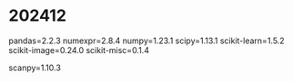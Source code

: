 # 202412
pandas=2.2.3
numexpr=2.8.4
numpy=1.23.1
scipy=1.13.1
scikit-learn=1.5.2
scikit-image=0.24.0
scikit-misc=0.1.4

scanpy=1.10.3